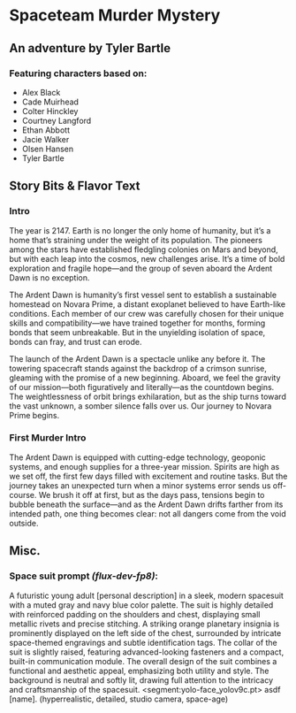 # Spaceteam Murder Mystery

## An adventure by Tyler Bartle

### Featuring characters based on:
- Alex Black
- Cade Muirhead
- Colter Hinckley
- Courtney Langford
- Ethan Abbott
- Jacie Walker
- Olsen Hansen
- Tyler Bartle

## Story Bits & Flavor Text

### Intro

The year is 2147. Earth is no longer the only home of humanity, but it’s a home that’s straining under the weight of its population. The pioneers among the stars have established fledgling colonies on Mars and beyond, but with each leap into the cosmos, new challenges arise. It’s a time of bold exploration and fragile hope—and the group of seven aboard the Ardent Dawn is no exception.

The Ardent Dawn is humanity’s first vessel sent to establish a sustainable homestead on Novara Prime, a distant exoplanet believed to have Earth-like conditions. Each member of our crew was carefully chosen for their unique skills and compatibility—we have trained together for months, forming bonds that seem unbreakable. But in the unyielding isolation of space, bonds can fray, and trust can erode.

The launch of the Ardent Dawn is a spectacle unlike any before it. The towering spacecraft stands against the backdrop of a crimson sunrise, gleaming with the promise of a new beginning. Aboard, we feel the gravity of our mission—both figuratively and literally—as the countdown begins. The weightlessness of orbit brings exhilaration, but as the ship turns toward the vast unknown, a somber silence falls over us. Our journey to Novara Prime begins.

### First Murder Intro

The Ardent Dawn is equipped with cutting-edge technology, geoponic systems, and enough supplies for a three-year mission. Spirits are high as we set off, the first few days filled with excitement and routine tasks. But the journey takes an unexpected turn when a minor systems error sends us off-course. We brush it off at first, but as the days pass, tensions begin to bubble beneath the surface—and as the Ardent Dawn drifts farther from its intended path, one thing becomes clear: not all dangers come from the void outside.

## Misc.

### Space suit prompt *(flux-dev-fp8)*:

A futuristic young adult [personal description] in a sleek, modern spacesuit with a muted gray and navy blue color palette. The suit is highly detailed with reinforced padding on the shoulders and chest, displaying small metallic rivets and precise stitching. A striking orange planetary insignia is prominently displayed on the left side of the chest, surrounded by intricate space-themed engravings and subtle identification tags. The collar of the suit is slightly raised, featuring advanced-looking fasteners and a compact, built-in communication module. The overall design of the suit combines a functional and aesthetic appeal, emphasizing both utility and style. The background is neutral and softly lit, drawing full attention to the intricacy and craftsmanship of the spacesuit. \<segment:yolo-face_yolov9c.pt> asdf [name]. (hyperrealistic, detailed, studio camera, space-age)